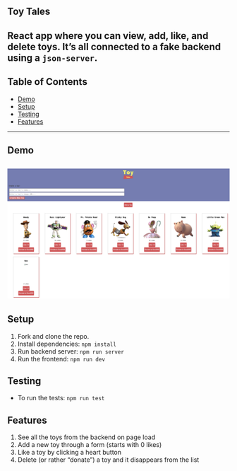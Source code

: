## Toy Tales

React app where you can view, add, like, and delete toys.  It’s all connected to a fake backend using a `json-server`.
---
## Table of Contents

- [Demo](#demo)
- [Setup](#️setup)
- [Testing](#testing)
- [Features](#features)

---

## Demo

![Toy Tales Demo](./src/assets/demo.png)
---

## Setup


1. Fork and clone the repo.
2. Install dependencies: `npm install`
3. Run backend server: `npm run server`
4. Run the frontend: `npm run dev` 

## Testing

- To run the tests: `npm run test`

## Features

1. See all the toys from the backend on page load
2. 	Add a new toy through a form (starts with 0 likes)
3.	Like a toy by clicking a heart button 
4.	Delete (or rather “donate”) a toy and it disappears from the list

